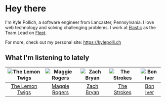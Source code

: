 # Hey there


I'm Kyle Pollich, a software engineer from Lancaster, Pennsylvania. I love web technology and solving challenging problems.
I work at [Elastic](https://www.elastic.co/) as the Team Lead on [Fleet](https://www.elastic.co/guide/en/fleet/current/fleet-overview.html).

For more, check out my personal site: https://kylepolli.ch

## What I'm listening to lately

<!-- begin artists -->
  |![The Lemon Twigs](https://i.scdn.co/image/ab6761610000f1788004d3184eb89db0618772ed)|![Maggie Rogers](https://i.scdn.co/image/ab6761610000f178621d7cddc0d2fa4d94ed1c1e)|![Zach Bryan](https://i.scdn.co/image/ab6761610000f1784fd54df35bfcfa0fc9fc2da7)|![The Strokes](https://i.scdn.co/image/ab6761610000f178c3b137793230f4043feb0089)|![Bon Iver](https://i.scdn.co/image/ab6761610000f17867be065df01f37a3880216be)|
  |:---:|:---:|:---:|:---:|:---:|
  |[The Lemon Twigs](https://open.spotify.com/artist/7eYZSXnQVCODCVmTV8Hk2T)|[Maggie Rogers](https://open.spotify.com/artist/4NZvixzsSefsNiIqXn0NDe)|[Zach Bryan](https://open.spotify.com/artist/40ZNYROS4zLfyyBSs2PGe2)|[The Strokes](https://open.spotify.com/artist/0epOFNiUfyON9EYx7Tpr6V)|[Bon Iver](https://open.spotify.com/artist/4LEiUm1SRbFMgfqnQTwUbQ)|
<!-- end artists -->
